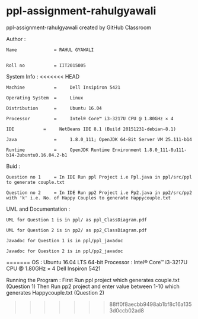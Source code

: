 # ppl-assignment-rahulgyawali
ppl-assignment-rahulgyawali created by GitHub Classroom

Author :


	Name	          =	RAHUL GYAWALI


	Roll no           =	IIT2015005
	
System Info :
<<<<<<< HEAD

	Machine           = 	Dell Insipiron 5421

	Operating System  = 	Linux

	Distribution      = 	Ubuntu 16.04

	Processor         = 	Intel® Core™ i3-3217U CPU @ 1.80GHz × 4 

	IDE 		  = 	NetBeans IDE 8.1 (Build 20151231-debian-8.1)

	Java              = 	1.8.0_111; OpenJDK 64-Bit Server VM 25.111-b14

	Runtime           = 	OpenJDK Runtime Environment 1.8.0_111-8u111-b14-2ubuntu0.16.04.2-b1


Buid :

	Question no 1	  =	In IDE Run ppl Project i.e Ppl.java in ppl/src/ppl to generate couple.txt

	Question no 2     =	In IDE Run pp2 Project i.e Pp2.java in pp2/src/pp2 with 'k' i.e. No. of Happy Couples to generate Happycouple.txt


UML and Documentation :

	UML for Question 1 is in ppl/ as ppl_ClassDiagram.pdf

	UML for Question 2 is in pp2/ as pp2_ClassDiagram.pdf
	
	Javadoc for Question 1 is in ppl/ppl_javadoc 

	Javadoc for Question 2 is in ppl/pp2_javadoc 


=======
    OS : Ubuntu 16.04 LTS 64-bit
    Processor : Intel® Core™ i3-3217U CPU @ 1.80GHz × 4 
    Dell Inspiron 5421

Running the Program :
First Run ppl project which generates couple.txt (Question 1)
Then Run pp2  project and enter value between 1-10  which generates Happycouple.txt (Question 2)
>>>>>>> 88ff0f8aecbb9498ab1bf8c16a1353d0ccb02ad8
